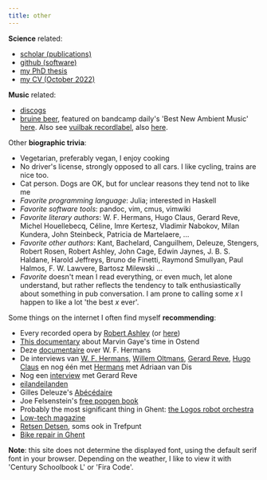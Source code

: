 ```yaml
---
title: other
---
```


**Science** related: 

- [scholar (publications)](https://scholar.google.com/citations?user=8VSQd34AAAAJ&hl=en&oi=ao)
- [github (software)](https://github.com/arzwa)
- [my PhD thesis](pdfs/doc.pdf)
- [my CV (October 2022)](pdfs/cv.pdf)


**Music** related: 

- [discogs](https://www.discogs.com/user/dingelam)
- [bruine beer](https://bruinebeer.bandcamp.com/), featured on bandcamp
daily's 'Best New Ambient Music'
[here](https://daily.bandcamp.com/best-ambient/best-new-ambient-june-2018). Also see [vuilbak recordlabel](https://www.vuilbak.in), also
[here](https://vuilbak.github.io/).

Other **biographic trivia**:

- Vegetarian, preferably vegan, I enjoy cooking
- No driver's license, strongly opposed to all cars. I like cycling, trains are
  nice too.
- Cat person. Dogs are OK, but for unclear reasons they tend not to like me
- *Favorite programming language*: Julia; interested in Haskell
- *Favorite software tools*: pandoc, vim, cmus, vimwiki
- *Favorite literary authors*: W. F. Hermans, Hugo Claus, Gerard Reve, Michel
  Houellebecq, Céline, Imre Kertesz, Vladimir Nabokov, Milan Kundera, John
  Steinbeck, Patricia de Martelaere, ...
- *Favorite other authors*: Kant, Bachelard, Canguilhem, Deleuze, Stengers,
  Robert Rosen, Robert Ashley, John Cage, Edwin Jaynes, J. B. S. Haldane,
  Harold Jeffreys, Bruno de Finetti, Raymond Smullyan, Paul Halmos, F. W.
  Lawvere, Bartosz Milewski ...
- *Favorite* doesn't mean I read everything, or even much, let alone
  understand, but rather reflects the tendency to talk enthusiastically about
  something in pub conversation. I am prone to calling some $x$ I happen to
  like a lot 'the best $x$ ever'.
  
Some things on the internet I often find myself **recommending**:

- Every recorded opera by [Robert
  Ashley](https://vimeo.com/245426776) (or
  [here](https://vimeo.com/user2965755/videos/sort:date/format:detail))
- [This documentary](https://www.youtube.com/watch?v=uzA5p9QOjqE) about Marvin
  Gaye's time in Ostend
- Deze [documentaire](https://www.youtube.com/watch?v=z4n8pGq3-58&t=727s) over W. F. Hermans
- De interviews van [W. F.
  Hermans](https://www.youtube.com/watch?v=Rr4mjU9UAJo&t=23s), [Willem
  Oltmans](https://www.youtube.com/watch?v=2IkeaRXCGJQ&t=206s), [Gerard
  Reve](https://www.youtube.com/watch?v=Wsq2XM6ZCvY), [Hugo
  Claus](https://www.youtube.com/watch?v=gaUcoeL9LMw) en nog één met
  [Hermans](https://www.youtube.com/watch?v=AX9cHI3aU9c) met Adriaan van
  Dis
- Nog een [interview](https://www.youtube.com/watch?v=IYMJikXwyX0) met Gerard Reve
- [eilandeilanden](https://eilandeilanden.bandcamp.com/album/eilandeilanden)
- Gilles Deleuze's
  [Abécédaire](https://www.youtube.com/watch?v=SlNYVnCUvVg&list=PLiR8NqajHNPbaX2rBoA2z6IPGpU0IPlS2)
- Joe Felsenstein's [free popgen book](https://evolution.gs.washington.edu/pgbook/)
- Probably the most significant thing in Ghent: [the Logos robot
  orchestra](https://www.logosfoundation.org/)
- [Low-tech magazine](https://solar.lowtechmagazine.com/)
- [Retsen Detsen](https://www.youtube.com/watch?v=VlFucdXTxhM), soms ook in
  Trefpunt
- [Bike repair in Ghent](https://bergduivel.github.io/balhoofdenmannetje/balhoofd_en_mannetje.html)

**Note**: this site does not determine the displayed font, using the default
serif font in your browser. Depending on the weather, I like to view it with
'Century Schoolbook L' or 'Fira Code'.
